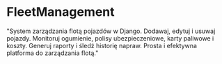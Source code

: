 # FleetManagement
"System zarządzania flotą pojazdów w Django. Dodawaj, edytuj i usuwaj pojazdy. Monitoruj ogumienie, polisy ubezpieczeniowe, karty paliwowe i koszty. Generuj raporty i śledź historię napraw. Prosta i efektywna platforma do zarządzania flotą."
